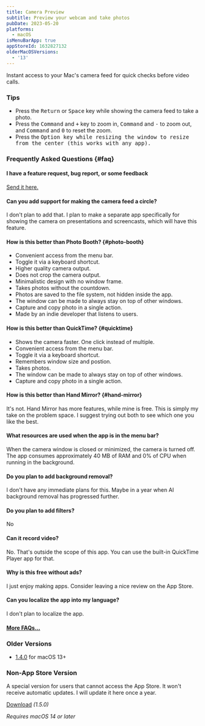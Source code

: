 ```yaml
---
title: Camera Preview
subtitle: Preview your webcam and take photos
pubDate: 2023-05-20
platforms:
  - macOS
isMenuBarApp: true
appStoreId: 1632827132
olderMacOSVersions:
  - '13'
---
```


Instant access to your Mac's camera feed for quick checks before video calls.

### Tips

- Press the <kbd>Return</kbd> or <kbd>Space</kbd> key while showing the camera feed to take a photo.
- Press the <kbd>Command</kbd> and <kbd>+</kbd> key to zoom in, <kbd>Command</kbd> and <kbd>-</kbd> to zoom out, and <kbd>Command</kbd> and <kbd>0</kbd> to reset the zoom.
- Press the <kbd>Option<kbd> key while resizing the window to resize from the center (this works with any app).

### Frequently Asked Questions {#faq}

#### I have a feature request, bug report, or some feedback

[Send it here.](https://sindresorhus.com/feedback?product=Camera%20Preview&referrer=Website-FAQ)

#### Can you add support for making the camera feed a circle?

I don't plan to add that. I plan to make a separate app specifically for showing the camera on presentations and screencasts, which will have this feature.

#### How is this better than Photo Booth? {#photo-booth}

- Convenient access from the menu bar.
- Toggle it via a keyboard shortcut.
- Higher quality camera output.
- Does not crop the camera output.
- Minimalistic design with no window frame.
- Takes photos without the countdown.
- Photos are saved to the file system, not hidden inside the app.
- The window can be made to always stay on top of other windows.
- Capture and copy photo in a single action.
- Made by an indie developer that listens to users.

#### How is this better than QuickTime? {#quicktime}

- Shows the camera faster. One click instead of multiple.
- Convenient access from the menu bar.
- Toggle it via a keyboard shortcut.
- Remembers window size and postion.
- Takes photos.
- The window can be made to always stay on top of other windows.
- Capture and copy photo in a single action.

#### How is this better than Hand Mirror? {#hand-mirror}

It's not. Hand Mirror has more features, while mine is free. This is simply my take on the problem space. I suggest trying out both to see which one you like the best.

#### What resources are used when the app is in the menu bar?

When the camera window is closed or minimized, the camera is turned off. The app consumes approximately 40 MB of RAM and 0% of CPU when running in the background.

#### Do you plan to add background removal?

I don't have any immediate plans for this. Maybe in a year when AI background removal has progressed further.

#### Do you plan to add filters?

No

#### Can it record video?

No. That's outside the scope of this app. You can use the built-in QuickTime Player app for that.

#### Why is this free without ads?

I just enjoy making apps. Consider leaving a nice review on the App Store.

#### Can you localize the app into my language?

I don't plan to localize the app.

#### [More FAQs…](/apps/faq)

### Older Versions

- [1.4.0](https://github.com/sindresorhus/meta/files/13988612/Camera.Preview.1.4.0.-.macOS.13.zip) for macOS 13+

### Non-App Store Version

A special version for users that cannot access the App Store. It won't receive automatic updates. I will update it here once a year.

[Download](https://www.dropbox.com/scl/fi/29jhs5p2cvsirrrzqo8ys/Camera-Preview-1.5.0-1705674569.zip?rlkey=cro7g7ntqchwcf8hak9o6c816&raw=1) *(1.5.0)*

*Requires macOS 14 or later*
